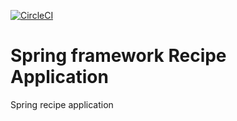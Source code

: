 [![CircleCI](https://circleci.com/gh/JSmerec98/spring-recipe-app.svg?style=svg)](https://circleci.com/gh/JSmerec98/spring-recipe-app)

# Spring framework Recipe Application

Spring recipe application
